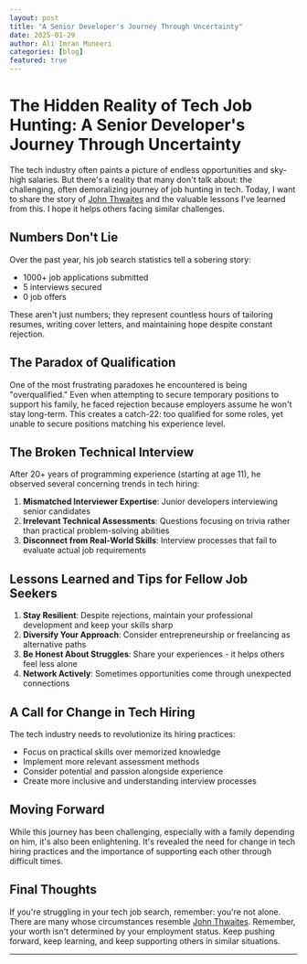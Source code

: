 ```yaml
---
layout: post
title: "A Senior Developer's Journey Through Uncertainty"
date: 2025-01-29
author: Ali Imran Muneeri
categories: [blog]
featured: true
---
```


# **The Hidden Reality of Tech Job Hunting: A Senior Developer's Journey Through Uncertainty**

The tech industry often paints a picture of endless opportunities and sky-high salaries. But there's a reality that many don't talk about: the challenging, often demoralizing journey of job hunting in tech. Today, I want to share the story of  [John Thwaites](https://www.linkedin.com/in/zerk/) and the valuable lessons I've learned from this. I hope it helps others facing similar challenges.

## **Numbers Don't Lie**

Over the past year, his job search statistics tell a sobering story:

- 1000+ job applications submitted
- 5 interviews secured
- 0 job offers

These aren't just numbers; they represent countless hours of tailoring resumes, writing cover letters, and maintaining hope despite constant rejection.

## **The Paradox of Qualification**

One of the most frustrating paradoxes he encountered is being "overqualified." Even when attempting to secure temporary positions to support his family, he faced rejection because employers assume he won't stay long-term. This creates a catch-22: too qualified for some roles, yet unable to secure positions matching his experience level.

## **The Broken Technical Interview**

After 20+ years of programming experience (starting at age 11), he observed several concerning trends in tech hiring:

1. **Mismatched Interviewer Expertise**: Junior developers interviewing senior candidates
2. **Irrelevant Technical Assessments**: Questions focusing on trivia rather than practical problem-solving abilities
3. **Disconnect from Real-World Skills**: Interview processes that fail to evaluate actual job requirements

## **Lessons Learned and Tips for Fellow Job Seekers**

1. **Stay Resilient**: Despite rejections, maintain your professional development and keep your skills sharp
2. **Diversify Your Approach**: Consider entrepreneurship or freelancing as alternative paths
3. **Be Honest About Struggles**: Share your experiences - it helps others feel less alone
4. **Network Actively**: Sometimes opportunities come through unexpected connections

## **A Call for Change in Tech Hiring**

The tech industry needs to revolutionize its hiring practices:

- Focus on practical skills over memorized knowledge
- Implement more relevant assessment methods
- Consider potential and passion alongside experience
- Create more inclusive and understanding interview processes

## **Moving Forward**

While this journey has been challenging, especially with a family depending on him, it's also been enlightening. It's revealed the need for change in tech hiring practices and the importance of supporting each other through difficult times.

## **Final Thoughts**

If you're struggling in your tech job search, remember: you're not alone. There are many whose circumstances resemble [John Thwaites](https://www.linkedin.com/in/zerk/). Remember, your worth isn't determined by your employment status. Keep pushing forward, keep learning, and keep supporting others in similar situations.

---
